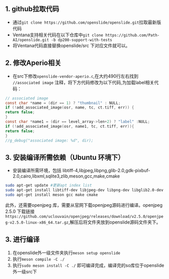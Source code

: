 ## 1. github拉取代码

-   通过`git clone https://github.com/openslide/openslide.git`拉取最新版代码
-   Ventana支持相关代码在以下仓库中`git clone https://github.com/Path-AI/openslide.git -b dp200-support-with-tests`
-   将Ventana代码直接替换openslide/src 下对应文件就可以。

## 2. 修改Aperio相关

-   在src下修改`openslide-vendor-aperio.c`,在大约490行左右找到 `//associated image` 注释，将下方代码修改为以下代码,为加载label相关代码：
```c
// associated image
const char *name = (dir == 1) ? "thumbnail" : NULL;
if (!add_associated_image(osr, name, tc, ct.tiff, err)) {
return false;
}
const char *name1 = (dir == level_array->len+2) ? "label" :NULL;
if (!add_associated_image(osr, name1, tc, ct.tiff, err)){
return false;
}
//g_debug("associated image: %d", dir);
```

## 3. 安装编译所需依赖（Ubuntu 环境下）
-   安装编译所需环境，包括 libtiff-4,libjpeg,libpng,glib-2.0,gdk-pixbuf-2.0,cairo,libxml,sqlite3,zlib,meson,gcc,make,cmake
```bash
sudo apt-get update #更新apt index list
sudo apt-get install libtiff-dev libjpeg-dev libpng-dev libglib2.0-dev libgdk-pixbuf2.0-dev libcairo2-dev libxml2-dev libsqlite3-dev zlib1g-dev
sudo apt-get install meson gcc make cmake
```

此外，还需要openjpeg 库，需要从官网下载openjpeg源码进行编译。openjpeg 2.5.0 下载链接`https://github.com/uclouvain/openjpeg/releases/download/v2.5.0/openjpeg-v2.5.0-linux-x86_64.tar.gz`,解压后将文件夹放到openslide源码文件夹下。

## 3. 进行编译
1.  在openslide外一级文件夹执行`meson setup openslide`
2.  执行`meson compile -C ./`
3.  执行`sudo meson install -C ./` 即可编译完成，编译完的so库位于openslide外一级src下